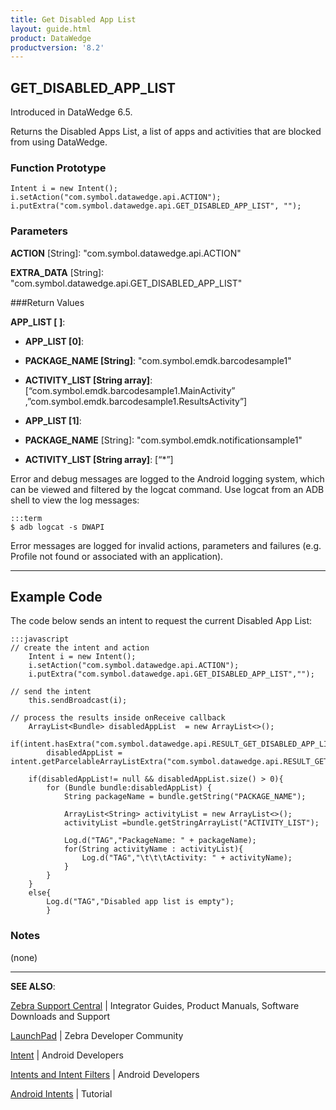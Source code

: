 ```yaml
---
title: Get Disabled App List
layout: guide.html
product: DataWedge
productversion: '8.2'
---
```


## GET_DISABLED_APP_LIST

Introduced in DataWedge 6.5. 

Returns the Disabled Apps List, a list of apps and activities that are blocked from using DataWedge.

### Function Prototype

	Intent i = new Intent();
	i.setAction("com.symbol.datawedge.api.ACTION");
	i.putExtra("com.symbol.datawedge.api.GET_DISABLED_APP_LIST", "");

### Parameters
**ACTION** [String]: "com.symbol.datawedge.api.ACTION"

**EXTRA_DATA** [String]: "com.symbol.datawedge.api.GET_DISABLED_APP_LIST"

###Return Values

**APP_LIST [ ]**:

* **APP_LIST [0]**:
 * **PACKAGE_NAME [String]**: "com.symbol.emdk.barcodesample1"
 * **ACTIVITY_LIST [String array]**: [“com.symbol.emdk.barcodesample1.MainActivity” ,”com.symbol.emdk.barcodesample1.ResultsActivity”]

* **APP_LIST [1]**:
 * **PACKAGE_NAME** [String]: "com.symbol.emdk.notificationsample1"
 * **ACTIVITY_LIST [String array]**: [“*”]

Error and debug messages are logged to the Android logging system, which can be viewed and filtered by the logcat command. Use logcat from an ADB shell to view the log messages:

	:::term
	$ adb logcat -s DWAPI

Error messages are logged for invalid actions, parameters and failures (e.g. Profile not found or associated with an application).

-----

## Example Code

The code below sends an intent to request the current Disabled App List: 

	:::javascript
	// create the intent and action
		Intent i = new Intent();
		i.setAction("com.symbol.datawedge.api.ACTION");
		i.putExtra("com.symbol.datawedge.api.GET_DISABLED_APP_LIST","");

	// send the intent
		this.sendBroadcast(i);

	// process the results inside onReceive callback
		ArrayList<Bundle> disabledAppList  = new ArrayList<>();
		if(intent.hasExtra("com.symbol.datawedge.api.RESULT_GET_DISABLED_APP_LIST"))
		    disabledAppList = intent.getParcelableArrayListExtra("com.symbol.datawedge.api.RESULT_GET_DISABLED_APP_LIST");

		if(disabledAppList!= null && disabledAppList.size() > 0){
		    for (Bundle bundle:disabledAppList) {
		        String packageName = bundle.getString("PACKAGE_NAME");

		        ArrayList<String> activityList = new ArrayList<>();
		        activityList =bundle.getStringArrayList("ACTIVITY_LIST");

		        Log.d("TAG","PackageName: " + packageName);
		        for(String activityName : activityList){
		            Log.d("TAG","\t\t\tActivity: " + activityName);
		        }
		    }
		}
		else{
		    Log.d("TAG","Disabled app list is empty");
			}


### Notes
(none)

-----

**SEE ALSO**:

[Zebra Support Central](https://www.zebra.com/us/en/support-downloads.html) | Integrator Guides, Product Manuals, Software Downloads and Support

[LaunchPad](https://developer.zebra.com/welcome) | Zebra Developer Community

[Intent](https://developer.android.com/reference/android/content/Intent.html) | Android Developers

[Intents and Intent Filters](http://developer.android.com/guide/components/intents-filters.html) | Android Developers

[Android Intents](http://www.vogella.com/tutorials/AndroidIntent/article.html) | Tutorial

